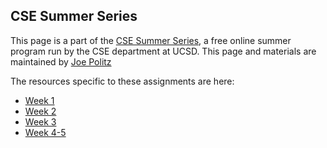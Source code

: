 ## CSE Summer Series

This page is a part of the [CSE Summer Series](https://cse.ucsd.edu/undergraduate/cse-summer-series), a free online summer program run by
the CSE department at UCSD. This page and materials are maintained by [Joe
Politz](https://jpolitz.github.io)

The resources specific to these assignments are here:

- [Week 1](./welcome.html)
- [Week 2](./week2.html)
- [Week 3](./week3.html)
- [Week 4-5](./week4-5.html)